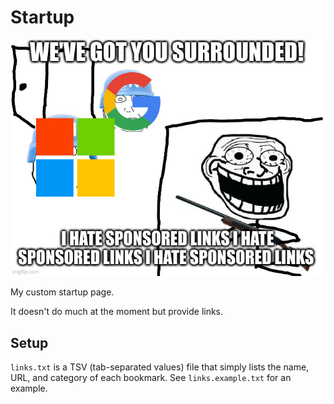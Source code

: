 # Startup

![I HATE SPONSORED LINKS](./static/meme.jpg)

My custom startup page.

It doesn't do much at the moment but provide links.

## Setup

`links.txt` is a TSV (tab-separated values) file that simply lists the name, URL, and category of each bookmark. See `links.example.txt` for an example.
